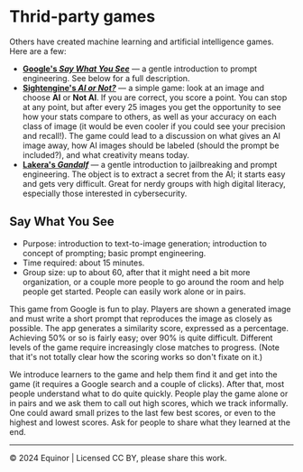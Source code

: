 # Thrid-party games

Others have created machine learning and artificial intelligence games. Here are a few:

- [**Google's _Say What You See_**](https://g.co/arts/CcxCfSar2XWWKxMZ7) &mdash; a gentle introduction to prompt engineering. See below for a full description.
- [**Sightengine's _AI or Not?_**](https://sightengine.com/ai-or-not) &mdash; a simple game: look at an image and choose **AI** or **Not AI**. If you are correct, you score a point. You can stop at any point, but after every 25 images you get the opportunity to see how your stats compare to others, as well as your accuracy on each class of image (it would be even cooler if you could see your precision and recall!). The game could lead to a discussion on what gives an AI image away, how AI images should be labeled (should the prompt be included?), and what creativity means today.
- [**Lakera's _Gandalf_**](https://gandalf.lakera.ai/intro) &mdash; a gentle introduction to jailbreaking and prompt engineering. The object is to extract a secret from the AI; it starts easy and gets very difficult. Great for nerdy groups with high digital literacy, especially those interested in cybersecurity.

## Say What You See

- Purpose: introduction to text-to-image generation; introduction to concept of prompting; basic prompt engineering.
- Time required: about 15 minutes.
- Group size: up to about 60, after that it might need a bit more organization, or a couple more people to go around the room and help people get started. People can easily work alone or in pairs.

This game from Google is fun to play. Players are shown a generated image and must write a short prompt that reproduces the image as closely as possible. The app generates a similarity score, expressed as a percentage. Achieving 50% or so is fairly easy; over 90% is quite difficult. Different levels of the game require increasingly close matches to progress. (Note that it's not totally clear how the scoring works so don't fixate on it.)

We introduce learners to the game and help them find it and get into the game (it requires a Google search and a couple of clicks). After that, most people understand what to do quite quickly. People play the game alone or in pairs and we ask them to call out high scores, which we track informally. One could award small prizes to the last few best scores, or even to the highest and lowest scores. Ask for people to share what they learned at the end.



---

&copy; 2024 Equinor | Licensed CC BY, please share this work.

